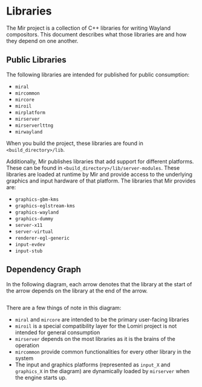 # Libraries
The Mir project is a collection of C++ libraries for writing Wayland
compositors. This document describes what those libraries are and how they
depend on one another.

## Public Libraries
The following libraries are intended for published for public consumption:

- `miral`
- `mircommon`
- `mircore`
- `miroil`
- `mirplatform`
- `mirserver`
- `mirserverlttng`
- `mirwayland`

When you build the project, these libraries are found in
`<build_directory>/lib`.

Additionally, Mir publishes libraries that add support for different platforms.
These can be found in `<build_directory>/lib/server-modules`. These libraries
are loaded at runtime by Mir and provide access to the underlying graphics and
input hardware of that platform. The libraries that Mir provides are:

- `graphics-gbm-kms`
- `graphics-eglstream-kms`
- `graphics-wayland`
- `graphics-dummy`
- `server-x11`
- `server-virtual`
- `renderer-egl-generic`
- `input-evdev`
- `input-stub`

## Dependency Graph
In the following diagram, each arrow denotes that the library at the start of
the arrow depends on the library at the end of the arrow.

```{mermaid} libraries.mmd
```

There are a few things of note in this diagram:

- `miral` and `mircore` are intended to be the primary user-facing libraries
- `miroil` is a special compatibility layer for the Lomiri project is not
  intended for general consumption
- `mirserver` depends on the most libraries as it is the brains of the operation
- `mircommon` provide common functionalities for every other library in the
  system
- The input and graphics platforms (represented as `input_X` and `graphics_X` in
  the diagram) are dynamically loaded by `mirserver` when the engine starts up.
